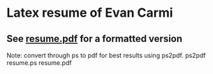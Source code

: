 # Latex resume of Evan Carmi #
## See [resume.pdf](https://github.com/carmi/resume/raw/master/resume.pdf) for a formatted version ##

Note: convert through ps to pdf for best results using ps2pdf.
    ps2pdf resume.ps resume.pdf

